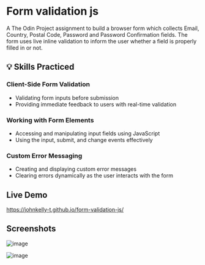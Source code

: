 # Form validation js

A The Odin Project assignment to build a browser form which collects Email, Country, Postal Code, Password and Password Confirmation fields. The form uses live inline validation to inform the user whether a field is properly filled in or not.

## 💡 Skills Practiced

### Client-Side Form Validation
- Validating form inputs before submission
- Providing immediate feedback to users with real-time validation

### Working with Form Elements
- Accessing and manipulating input fields using JavaScript
- Using the input, submit, and change events effectively

### Custom Error Messaging
- Creating and displaying custom error messages
- Clearing errors dynamically as the user interacts with the form

## Live Demo

https://johnkelly-t.github.io/form-validation-js/

## Screenshots

![image](https://github.com/user-attachments/assets/e1a11362-9b58-453c-8f39-d6134f0465f0)

![image](https://github.com/user-attachments/assets/7f1b93fb-d8b3-487a-9d57-c01663dd8677)
